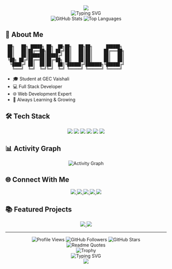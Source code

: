 <div align="center">
  <img src="https://capsule-render.vercel.app/api?type=shark&color=gradient&text=Welcome%20to%20my%20GitHub&height=150&section=header&fontSize=70&animation=fadeIn&fontAlignY=80&desc=Full%20Stack%20Developer%20|%20Problem%20Solver%20|%20Tech%20Enthusiast&descAlignY=85&descAlign=50" />
</div>

<div align="center">
  <img src="https://readme-typing-svg.herokuapp.com?font=Fira+Code&weight=600&size=25&pause=1000&color=00FF00&center=true&vCenter=true&width=435&lines=console.log('Hello%20World!');%20//%20I'm%20Rahul%20Raj;while(alive)%20%7B;%20%20%20code();%20%20%20learn();%20%20%20grow();%20%7D;if(brain%20!%3D%20empty)%20%7B;%20%20%20keepCoding();%20%7D" alt="Typing SVG" />
</div>

<div align="center">
  <img src="https://github-readme-stats.vercel.app/api?username=rahulophile&show_icons=true&theme=merko&hide_border=true&bg_color=0D1117&title_color=00FF00&text_color=00FF00&icon_color=00FF00" alt="GitHub Stats" />
  <img src="https://github-readme-stats.vercel.app/api/top-langs/?username=rahulophile&layout=compact&theme=merko&hide_border=true&bg_color=0D1117&title_color=00FF00&text_color=00FF00" alt="Top Languages" />
</div>

## 🎯 About Me
```ascii
 ██╗   ██╗ █████╗ ██╗  ██╗██╗   ██╗██╗      ██████╗ 
 ██║   ██║██╔══██╗██║ ██╔╝██║   ██║██║     ██╔═══██╗
 ██║   ██║███████║█████╔╝ ██║   ██║██║     ██║   ██║
 ╚██╗ ██╔╝██╔══██║██╔═██╗ ██║   ██║██║     ██║   ██║
  ╚████╔╝ ██║  ██║██║  ██║╚██████╔╝███████╗╚██████╔╝
   ╚═══╝  ╚═╝  ╚═╝╚═╝  ╚═╝ ╚═════╝ ╚══════╝ ╚═════╝ 
```
- 🎓 Student at GEC Vaishali
- 💻 Full Stack Developer
- 🌐 Web Development Expert
- 🚀 Always Learning & Growing

## 🛠️ Tech Stack
<div align="center">
  <img src="https://img.shields.io/badge/HTML5-E34F26?style=flat-square&logo=html5&logoColor=white" />
  <img src="https://img.shields.io/badge/CSS3-1572B6?style=flat-square&logo=css3&logoColor=white" />
  <img src="https://img.shields.io/badge/JavaScript-F7DF1E?style=flat-square&logo=javascript&logoColor=black" />
  <img src="https://img.shields.io/badge/Python-3776AB?style=flat-square&logo=python&logoColor=white" />
  <img src="https://img.shields.io/badge/React-61DAFB?style=flat-square&logo=react&logoColor=black" />
  <img src="https://img.shields.io/badge/Node.js-339933?style=flat-square&logo=nodedotjs&logoColor=white" />
</div>

## 📊 Activity Graph
<div align="center">
  <img src="https://github-readme-activity-graph.vercel.app/graph?username=rahulophile&theme=merko&hide_border=true&area=true&area_color=00FF00" alt="Activity Graph" />
</div>

## 🌐 Connect With Me
<div align="center">
  <a href="https://linkedin.com/in/rahulophile">
    <img src="https://img.shields.io/badge/LinkedIn-0077B5?style=flat-square&logo=linkedin&logoColor=white" />
  </a>
  <a href="https://twitter.com/rahulophile">
    <img src="https://img.shields.io/badge/Twitter-1DA1F2?style=flat-square&logo=twitter&logoColor=white" />
  </a>
  <a href="https://github.com/rahulophile">
    <img src="https://img.shields.io/badge/GitHub-100000?style=flat-square&logo=github&logoColor=white" />
  </a>
  <a href="https://rahulophile.github.io/portfolio/">
    <img src="https://img.shields.io/badge/Portfolio-000000?style=flat-square&logo=About.me&logoColor=white" />
  </a>
  <a href="https://instagram.com/rahoolsahani">
    <img src="https://img.shields.io/badge/Instagram-E4405F?style=flat-square&logo=instagram&logoColor=white" />
  </a>
</div>

## 📚 Featured Projects
<div align="center">
  <a href="https://github.com/rahulophile/PYTHON-PRACTICE-NOOB-MODE">
    <img src="https://github-readme-stats.vercel.app/api/pin/?username=rahulophile&repo=PYTHON-PRACTICE-NOOB-MODE&theme=merko&hide_border=true&bg_color=0D1117&title_color=00FF00&text_color=00FF00" />
  </a>
  <a href="https://github.com/rahulophile/portfolio">
    <img src="https://github-readme-stats.vercel.app/api/pin/?username=rahulophile&repo=portfolio&theme=merko&hide_border=true&bg_color=0D1117&title_color=00FF00&text_color=00FF00" />
  </a>
</div>

---
<div align="center">
  <img src="https://komarev.com/ghpvc/?username=rahulophile&color=00FF00&style=flat-square&label=PROFILE+VIEWS" alt="Profile Views" />
  <img src="https://img.shields.io/github/followers/rahulophile?label=Followers&style=social" alt="GitHub Followers" />
  <img src="https://img.shields.io/github/stars/rahulophile?label=Stars&style=social" alt="GitHub Stars" />
</div>

<div align="center">
  <img src="https://quotes-github-readme.vercel.app/api?type=horizontal&theme=merko" alt="Readme Quotes" />
</div>

<div align="center">
  <img src="https://github-profile-trophy.vercel.app/?username=rahulophile&theme=merko&no-frame=true&column=7&margin-w=15&margin-h=15" alt="Trophy" />
</div>

<div align="center">
  <img src="https://readme-typing-svg.herokuapp.com?font=Fira+Code&pause=1000&color=00FF00&center=true&vCenter=true&width=435&lines=Stay+Curious;Keep+Learning;Code+Better;Build+More" alt="Typing SVG" />
</div>

<div align="center">
  <img src="https://capsule-render.vercel.app/api?type=shark&color=gradient&height=100&section=footer" />
</div>
